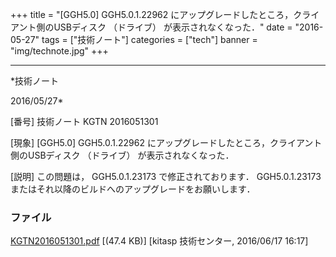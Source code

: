 ﻿+++
title = "[GGH5.0] GGH5.0.1.22962 にアップグレードしたところ，クライアント側のUSBディスク （ドライブ） が表示されなくなった．"
date = "2016-05-27"
tags = ["技術ノート"]
categories = ["tech"]
banner = "img/technote.jpg"
+++

-----------------------------------------------------------------------------------------------------------------------------

*技術ノート

2016/05/27*


[番号]
技術ノート KGTN 2016051301

[現象]
[GGH5.0] GGH5.0.1.22962
にアップグレードしたところ，クライアント側のUSBディスク （ドライブ）
が表示されなくなった．

[説明]
この問題は， GGH5.0.1.23173 で修正されております． GGH5.0.1.23173
またはそれ以降のビルドへのアップグレードをお願いします．


### ファイル

 
 


[KGTN2016051301.pdf](http://techreport.kitasp.net/attachments/download/2643/KGTN2016051301.pdf)
 [(47.4 KB)] [kitasp 技術センター, 2016/06/17
16:17]


 


 

